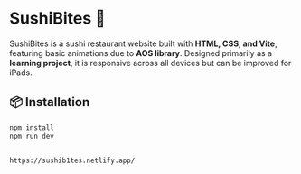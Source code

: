 # SushiBites 🍣

SushiBites is a sushi restaurant website built with **HTML, CSS, and Vite**, featuring basic animations due to **AOS library**. Designed primarily as a **learning project**, it is responsive across all devices but can be improved for iPads.



## 📦 Installation
```sh
npm install
npm run dev


https://sushib1tes.netlify.app/
